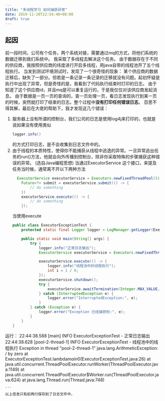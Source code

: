 ```yaml
---
title: "多线程学习 如何捕获异常"
date: 2019-11-20T22:54:40+08:00
draft: true
---
```


## 起因
前一段时间，公司有个任务，两个系统对接，需要通过mq的方式，将他们系统的数据迁移到我们系统中。
我采取了多线程去解决这个任务。
由于数据存在于不同的供应商，我按照供应商的纬度进行开启多线程，用java自带的线程池开了五个线程执行。
当发到测试环境测试时，发现了一个很奇怪的现象：
某个供应商的数据迁移后，缺失了一部分。但若是一条记录一条记录的迁移就没有问题。起初怀疑是执行中出现了异常，但是奇怪的是，我看到了代码执行结束时打印的日志。
由于知道了这个供应商id，并且mq是可以重复运行的，于是我仅仅对该供应商发起消息。
由于数据是一页一页的查询的，查一页处理一页，看日志发现执行到某一页的时候，突然就打印了结束的日志。整个过程中**没有打印任何错误日志**。
百思不得其解，最后在大佬的帮助下，我才发现这几个错误：
1. 服务器上没有所谓的控制台，我们公司的日志是使用log4j来打印的，也就是说如果没有使用类似
    ``` java
    logger.info()
    ```
    的方式打印日志，是不会收集到日志文件中的。
2. 由于线程的本质特性，使得你不能捕获从线程中逃逸的异常。一旦异常逃出任务的run()方法，他就会向外传播到控制台，除非你采取特殊的步骤捕获这种错误的异常。  (选自Java编程思想)
    当通过ExecutorService 这个接口，来提及任务当时候，通常离不开以下两种方法
    ``` java
      ExecutorService executorService = Executors.newFixedThreadPool(5);
        Future<?> submit = executorService.submit(() -> {
            // do something
        })
        executorService.execute(() -> {
            // do something
        });
    ```
    <!-- 这两个方法都可以用来执行任务，但是区别是execute(）方法的入参是Runnable的函数接口。通过这个接口提交的任务就仅仅做就完了，并没有返回值。
    而 submit()则有不同的重载，入参可以是Callable ，也可以是Runable ,看方法的定义可见这个方法是有返回值的。
   submit() 会将任务执行的结果封装到Future中，等到线程执行完毕之后 -->
    当使用execute 
    ``` java
    public class ExecutorExceptionTest {
        protected static final Logger logger = LogManager.getLogger(ExecutorExceptionTest.class);

        public static void main(String[] args) {
            try {
                logger.info("正常日志输出");
                ExecutorService executorService = Executors.newFixedThreadPool(5);

                executorService.execute(() -> {
                    logger.info("线程池中的线程执行");
                    int i = 1 / 0;
                });
                executorService.shutdown();
                try {
                    executorService.awaitTermination(Integer.MAX_VALUE, TimeUnit.SECONDS);
                } catch (InterruptedException e) {
                    logger.error("InterruptedException:", e);
                }
            } catch (Exception e) {
                logger.error("Exception 已经捕获到:", e);
            }
        }
    }
运行：
    22:44:38.588 [main] INFO  ExecutorExceptionTest - 正常日志输出
    22:44:38.628 [pool-2-thread-1] INFO  ExecutorExceptionTest - 线程池中的线程执行
    Exception in thread "pool-2-thread-1" java.lang.ArithmeticException: / by zero
        at ExecutorExceptionTest.lambda$main$0(ExecutorExceptionTest.java:26)
        at java.util.concurrent.ThreadPoolExecutor.runWorker(ThreadPoolExecutor.java:1149)
        at java.util.concurrent.ThreadPoolExecutor$Worker.run(ThreadPoolExecutor.java:624)
        at java.lang.Thread.run(Thread.java:748)

    ```
    以上信息只有前两行保存到了日志文件中，

